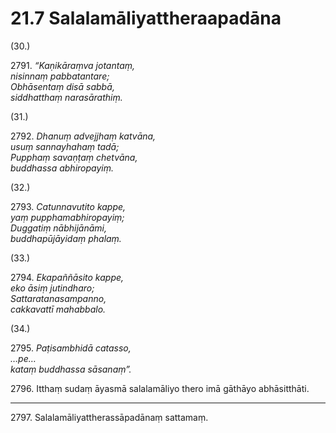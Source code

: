 

# 21.7 Salalamāliyattheraapadāna



(30.)

2791\. _“Kaṇikāraṃva jotantaṃ,_  
_nisinnaṃ pabbatantare;_  
_Obhāsentaṃ disā sabbā,_  
_siddhatthaṃ narasārathiṃ._  


(31.)

2792\. _Dhanuṃ advejjhaṃ katvāna,_  
_usuṃ sannayhahaṃ tadā;_  
_Pupphaṃ savaṇṭaṃ chetvāna,_  
_buddhassa abhiropayiṃ._  


(32.)

2793\. _Catunnavutito kappe,_  
_yaṃ pupphamabhiropayiṃ;_  
_Duggatiṃ nābhijānāmi,_  
_buddhapūjāyidaṃ phalaṃ._  


(33.)

2794\. _Ekapaññāsito kappe,_  
_eko āsiṃ jutindharo;_  
_Sattaratanasampanno,_  
_cakkavattī mahabbalo._  


(34.)

2795\. _Paṭisambhidā catasso,_  
_…pe…_  
_kataṃ buddhassa sāsanaṃ”._  


2796\. Itthaṃ sudaṃ āyasmā salalamāliyo thero imā gāthāyo abhāsitthāti.

---

2797\. Salalamāliyattherassāpadānaṃ sattamaṃ.





